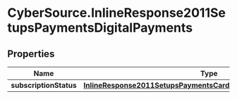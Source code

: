 # CyberSource.InlineResponse2011SetupsPaymentsDigitalPayments

## Properties
Name | Type | Description | Notes
------------ | ------------- | ------------- | -------------
**subscriptionStatus** | [**InlineResponse2011SetupsPaymentsCardProcessingSubscriptionStatus**](InlineResponse2011SetupsPaymentsCardProcessingSubscriptionStatus.md) |  | [optional] 


